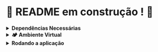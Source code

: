 # :construction: README em construção ! :construction:
<!-- Olá, Tryber!
Esse é apenas um arquivo inicial para o README do seu projeto.
É essencial que você preencha esse documento por conta própria, ok?
Não deixe de usar nossas dicas de escrita de README de projetos, e deixe sua criatividade brilhar!
:warning: IMPORTANTE: você precisa deixar nítido:
- quais arquivos/pastas foram desenvolvidos por você; 
- quais arquivos/pastas foram desenvolvidos por outra pessoa estudante;
- quais arquivos/pastas foram desenvolvidos pela Trybe.
-->

<details>
  <summary><strong>Dependências Necessárias</strong></summary><br />
1. Este projeto usa dependências que não são funcionais em todas as versões do Python. Por isso, recomendamos que seu Python esteja na versão `3.10.0` ou superior. Você pode usar o `Pyenv`, basta seguir nosso tutorial sobre [instalação e uso do Pyenv](https://app.betrybe.com/learn/course/5e938f69-6e32-43b3-9685-c936530fd326/module/f04cdb21-382e-4588-8950-3b1a29afd2dd/section/aa76abc8-b842-40d9-b5cc-baa960952129/lesson/0fe67ea0-1046-4b55-a37c-44afcfa9ed0a).
  
> ⚠️ **ATENÇÃO: NUNCA REMOVA VERSÕES ANTIGAS INSTALADAS DO PYTHON. SEU SISTEMA OPERACIONAL PODE DEPENDER DELAS!** ⚠️

2. Para conseguir instalar a dependência `mysqlclient` você precisa garantir a existência de algumas bibliotecas no seu sistema operacional:

- **Debian/Ubuntu**
```bash
sudo apt-get install python3-dev default-libmysqlclient-dev build-essential pkg-config
```

- **Mac**
```bash
brew install mysql pkg-config
```
</details>

<details>
  <summary><strong>🏕️ Ambiente Virtual</strong></summary><br />
  O Python oferece um recurso chamado de ambiente virtual, onde permite sua máquina rodar sem conflitos, diferentes tipos de projetos com diferentes versões de bibliotecas.

  1. **criar o ambiente virtual**

  ```bash
  python3 -m venv .venv
  ```

  2. **ativar o ambiente virtual**

  ```bash
  source .venv/bin/activate
  ```

  3. **instalar as dependências no ambiente virtual**

  ```bash
  python3 -m pip install -r dev-requirements.txt
  ```

  Com o seu ambiente virtual ativo, as dependências serão instaladas neste ambiente.
  Quando precisar desativar o ambiente virtual, execute o comando "deactivate". Lembre-se de ativar novamente quando voltar a trabalhar no projeto.

  O arquivo `dev-requirements.txt` contém todas as dependências que serão utilizadas no projeto, ele está agindo como se fosse um `package.json` de um projeto `Node.js`.
</details>

<details>
<summary><strong>Rodando a aplicação</strong></summary><br />
  
1. **python3 manage.py runserver**
  
2. **python3 manage.py makemigrations**
   
4. **python3 manage.py migrate**
   
6. **python3 manage.py runscript seeds**
   
</details>
